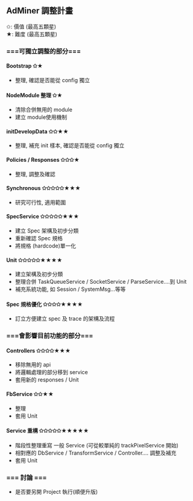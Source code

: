 
## AdMiner 調整計畫

✩: 價值  (最高五顆星)    
★: 難度 (最高五顆星)
   
   
### ===可獨立調整的部分===

#### Bootstrap ✩★
- 整理, 確認是否能從 config 獨立

#### NodeModule 整理 ✩★
- 清除合併無用的 module
- 建立 module使用機制

#### initDevelopData ✩✩★★
- 整理, 補充 init 樣本, 確認是否能從 config 獨立

#### Policies / Responses ✩✩✩★
- 整理, 調整及確認

#### Synchronous ✩✩✩✩✩★★★
- 研究可行性, 適用範圍

#### SpecService ✩✩✩✩✩★★★
- 建立 Spec 架構及初步分類   
- 重新確認 Spec 規格   
- 將規格 (hardcode)單一化

#### Unit ✩✩✩✩✩★★★★
- 建立架構及初步分類
- 整理合併 TaskQueueService / SocketService / ParseService....到 Unit
- 補充系統功能, 如 Session / SystemMsg...等等

#### Spec 規格優化 ✩✩✩✩★★★★
- 訂立方便建立 spec 及 trace 的架構及流程   
   
   
### ===會影響目前功能的部分===

#### Controllers ✩✩✩✩★★★
- 移除無用的 api
- 將邏輯處理的部分移到 service
- 套用新的 responses / Unit

#### FbService ✩✩★★
- 整理
- 套用 Unit

#### Service 重構 ✩✩✩✩✩★★★★★
- 階段性整理重寫 一般 Service (可從較單純的 trackPixelService 開始)
- 相對應的 DbService / TransformService / Controller.... 調整及補充
- 套用 Unit

### === 討論 ===
- 是否要另開 Project 執行(順便升版)
